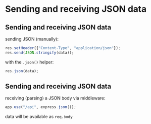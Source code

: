 # Sending and receiving JSON data

## Sending and receiving JSON data

sending JSON (manually):

```js
res.setHeader({"Content-Type", "application/json"});
res.send(JSON.stringify(data));
```

with the `.json()` helper:

```js
res.json(data);
```

## Sending and receiving JSON data

receiving (parsing) a JSON body via middleware:

```js
app.use("/api", express.json());
```

data will be available as `req.body`
